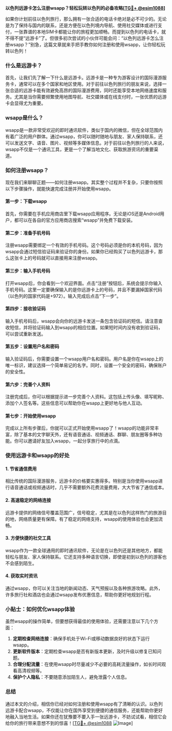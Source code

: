 **以色列远游卡怎么注册wsapp？轻松玩转以色列的必备攻略[[TG💪+ @esim1088](https://t.me/s/esim1088)]**

如果你计划前往以色列旅行，那么拥有一张合适的电话卡绝对是必不可少的。无论是为了保持与国内的联系，还是方便在以色列境内导航、使用社交媒体或进行支付，一张靠谱的本地SIM卡都能让你的旅程更加顺畅。而提到以色列的电话卡，就不得不提“远游卡”了。但很多初次尝试的小伙伴可能会问：“以色列远游卡怎么注册wsapp？”别急，这篇文章就来手把手教你如何注册和使用wsapp，让你轻松玩转以色列！

### 什么是远游卡？

首先，让我们先了解一下什么是远游卡。远游卡是一种专为游客设计的国际漫游服务卡，通常可以在多个国家和地区使用。对于前往以色列旅行的朋友来说，选择一张合适的远游卡能有效避免高昂的国际漫游费用，同时还能享受本地网络速度和服务。尤其是当你需要频繁使用地图导航、社交媒体或在线支付时，一张优质的远游卡会显得尤为重要。

### wsapp是什么？

wsapp是一款非常受欢迎的即时通讯软件，类似于国内的微信，但在全球范围内有着广泛的用户群体。通过wsapp，你可以随时随地与朋友、家人保持联系，还可以发送文字、语音、图片、视频等多媒体信息。对于前往以色列旅行的人来说，wsapp不仅是一个通讯工具，更是一个了解当地文化、获取旅游资讯的重要渠道。

### 如何注册wsapp？

现在我们来聊聊正题——如何注册wsapp。其实整个过程并不复杂，只要你按照以下步骤操作，就能快速完成注册并开始使用wsapp。

#### 第一步：下载wsapp

首先，你需要在手机应用商店里下载wsapp应用程序。无论是iOS还是Android用户，都可以在各自的官方应用商店搜索“wsapp”并免费下载安装。

#### 第二步：准备手机号码

注册wsapp需要绑定一个有效的手机号码。这个号码必须是你的本机号码，因为wsapp会通过短信验证码来验证你的身份。如果你已经购买了以色列远游卡，那么这张卡上的号码就可以直接用来注册wsapp。

#### 第三步：输入手机号码

打开wsapp后，你会看到一个欢迎界面。点击“注册”按钮后，系统会提示你输入手机号码。这里一定要确保输入的是你远游卡上的号码，并且不要漏掉国家代码（以色列的国家代码是+972）。输入完成后点击“下一步”。

#### 第四步：接收验证码

输入手机号码后，wsapp会向你的远游卡发送一条包含验证码的短信。请注意查收短信，并将验证码输入到wsapp的相应位置。如果短时间内没有收到验证码，可以尝试重新发送。

#### 第五步：设置用户名和密码

输入验证码后，你需要设置一个wsapp用户名和密码。用户名是你在wsapp上的唯一标识，建议选择一个简单易记的名字。同时，设置一个安全的密码，确保账户的安全性。

#### 第六步：完善个人资料

注册完成后，你可以根据提示进一步完善个人资料。这包括上传头像、填写昵称、添加个人签名等。这些信息可以帮助你在wsapp上更好地与他人互动。

#### 第七步：开始使用wsapp

完成以上所有步骤后，你就可以正式开始使用wsapp了！wsapp的功能非常丰富，除了基本的文字聊天外，还有语音通话、视频通话、群聊、朋友圈等多种功能。你可以邀请好友加入wsapp，一起分享旅行中的点滴。

### 使用远游卡和wsapp的好处

#### 1. 节省通信费用

相比传统的国际漫游服务，远游卡的价格要实惠得多。特别是当你使用wsapp进行语音通话或视频通话时，几乎不需要额外花费流量费用，大大节省了通信成本。

#### 2. 高速稳定的网络连接

远游卡提供的网络信号覆盖范围广，信号稳定，尤其是在以色列这样热门的旅游目的地，网络质量更有保障。有了稳定的网络支持，wsapp的使用体验也会更加流畅。

#### 3. 方便快捷的社交工具

wsapp作为一款全球通用的即时通讯软件，无论是在以色列还是其他地方，都能轻松与朋友、家人保持联系。它还支持多种语言切换，即使是初到以色列的游客也不会感到陌生。

#### 4. 获取实时资讯

通过wsapp，你可以关注当地的新闻动态、天气预报以及各种旅游攻略。此外，许多旅行社和酒店也会通过wsapp发布优惠信息，帮助你更好地规划行程。

### 小贴士：如何优化wsapp体验

虽然wsapp的操作简单，但要想获得最佳的使用体验，还需要注意以下几个方面：

1. **定期检查网络连接**：确保手机处于Wi-Fi或移动数据良好的状态下运行wsapp。
2. **更新软件版本**：定期检查wsapp是否有新版本更新，及时升级以修复已知问题。
3. **合理分配流量**：在使用wsapp时尽量减少不必要的高耗流量操作，如长时间观看高清视频等。
4. **保护个人隐私**：不要随意添加陌生人，避免泄露个人信息。

### 总结

通过本文的介绍，相信你已经对如何注册和使用wsapp有了清晰的认识。以色列远游卡配合wsapp，不仅能让你在国外享受到便捷的通信服务，还能帮助你更好地融入当地生活。如果你还在犹豫要不要入手一张远游卡，不妨试试看，相信它会给你的旅行带来意想不到的惊喜！[[TG💪+ @esim1088](https://t.me/s/esim1088) ![Image](https://i.postimg.cc/4NQfJmqS/Snipaste-2025-05-13-00-14-12.png)]
